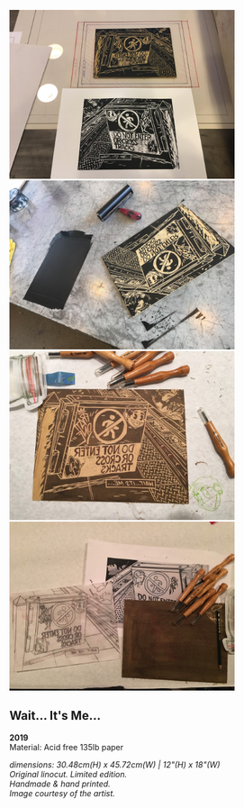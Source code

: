 <img src = "b%26w/IMG_6553.jpg" width="400" >&nbsp;&nbsp;<img src = "b%26w/IMG_6550.jpg" width="400" >
<img src = "b%26w/IMG_6268.jpg" width="400" >&nbsp;&nbsp;<img src = "b%26w/IMG_6046.jpg" width="400" >

## Wait... It's Me...
**2019**<br>
Material: Acid free 135lb paper <br>

*dimensions: 30.48cm(H) x 45.72cm(W)  |  12"(H) x 18"(W)* <br>
*Original linocut. Limited edition.* <br>
*Handmade & hand printed.* <br>
*Image courtesy of the artist.* <br>
